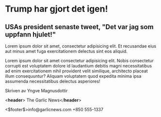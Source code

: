 <DOCTYPE html>
   <!DOCTYPE html>
   <html lang="en">
   <head> 
    <meta charset="UTF-8">
    <meta name="viewport" content="width=device-width, initial-scale=1.0">
    <title> Nyhetsidan </head></title>
    </head>
   <body>
    <h1>Trump har gjort det igen!</head></h1>
    <h2>USAs president senaste tweet, "Det var jag som uppfann hjulet!"</h2>
    <p>
  Lorem ipsum dolor sit amet, consectetur adipisicing elit. 
  Et recusandae eius aut minus amet fuga exercitationem delectus sint eos aliquid.
        
  Lorem ipsum dolor sit amet consectetur adipisicing elit. 
  Nobis consectetur corrupti est voluptatem dolore id laudantium debitis magni 
  necessitatibus ad enim exercitationem nihil provident velit similique, 
  architecto placeat illum consequuntur? Aliquam voluptatem quod expedita 
  minima ipsa assumenda necessitatibus delectus asperiores!
        
  Skriven av Yngve Magnusdottir <head></p>
   </body>
   </html> 


<**header**> The Garlic News</**header**>
<section>
<article>
<$footer$>info@garlicnews.com
+850 555-1337</$footer$>